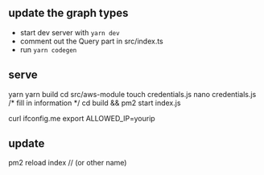 ## update the graph types

- start dev server with `yarn dev`
- comment out the Query part in src/index.ts
- run `yarn codegen`

## serve

yarn
yarn build
cd src/aws-module
touch credentials.js
nano credentials.js
/* fill in information */
cd build && pm2 start index.js

curl ifconfig.me
export ALLOWED_IP=yourip

## update
pm2 reload index // (or other name)